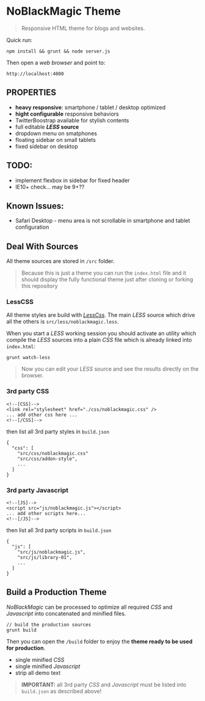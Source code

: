 NoBlackMagic Theme
==================

> Responsive HTML theme for blogs and websites.

Quick run:

    npm install && grunt && node server.js
    
Then open a _web browser_ and point to:

    http://localhost:4000
    

## PROPERTIES

- **heavy responsive**: smartphone / tablet / desktop optimized
- **hight configurable** responsive behaviors
- TwitterBoostrap available for stylish contents
- full editable **_LESS_ source**
- dropdown menu on smatphones
- floating sidebar on small tablets
- fixed sidebar on desktop

## TODO:

- implement flexbox in sidebar for fixed header
- IE10+ check... may be 9+??

## Known Issues:

- Safari Desktop - menu area is not scrollable in smartphone and tablet configuration




## Deal With Sources

All theme sources are stored in `/src` folder. 

> Because this is just a theme you can run the `index.html` file and it should
> display the fully functional theme just after cloning or forking this repository

### LessCSS

All theme styles are build with [_LessCss_](http://lesscss.org/). The main _LESS_ source which drive all the others is `src/less/noblackmagic.less`.

When you start a _LESS_ working session you should activate an utility which compile the _LESS_ sources into a plain _CSS_ file which is already linked into `index.html`:

    grunt watch-less

> Now you can edit your _LESS_ source and see the results directly on the browser.


### 3rd party CSS

    <!--[CSS]-->
	<link rel="stylesheet" href="./css/noblackmagic.css" />
	... add other css here ...
	<!--[/CSS]-->
	
then list all 3rd party styles in `build.json`
    
    {
      "css": [
        "src/css/noblackmagic.css"
        "src/css/addon-style",
        ...
      ]
    }

### 3rd party Javascript

    <!--[JS]-->
    <script src="js/noblackmagic.js"></script>
    ... add other scripts here...
	<!--[/JS]-->
	
then list all 3rd party scripts in `build.json`
    
    {
      "js": [
        "src/js/noblackmagic.js",
        "src/js/library-01",
        ...
      ]
    }






## Build a Production Theme

_NoBlackMagic_ can be processed to optimize all required _CSS_ and _Javascript_ into 
concatenated and minified files. 

    // build the production sources
    grunt build

Then you can open the `/build` folder to enjoy the **theme ready to be used for production**.

- single minified _CSS_
- single minified _Javascript_
- strip all demo text

> **IMPORTANT:** all 3rd party _CSS_ and _Javascript_ must be listed 
> into `build.json` as described above!


